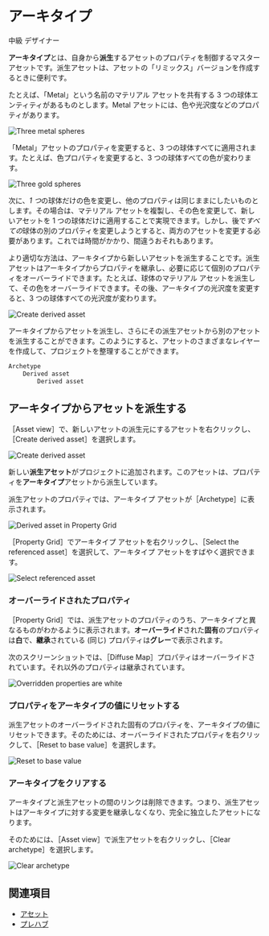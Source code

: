 # アーキタイプ

<span class="label label-doc-level">中級</span>
<span class="label label-doc-audience">デザイナー</span>

**アーキタイプ**とは、自身から**派生**するアセットのプロパティを制御するマスター アセットです。派生アセットは、アセットの「リミックス」バージョンを作成するときに便利です。

たとえば、「Metal」という名前のマテリアル アセットを共有する 3 つの球体エンティティがあるものとします。Metal アセットには、色や光沢度などのプロパティがあります。

![Three metal spheres](media/archetypes-three-spheres-metal.png)

「Metal」アセットのプロパティを変更すると、3 つの球体すべてに適用されます。たとえば、色プロパティを変更すると、3 つの球体すべての色が変わります。

![Three gold spheres](media/archetypes-three-spheres-gold.png)

次に、*1 つ*の球体だけの色を変更し、他のプロパティは同じままにしたいものとします。その場合は、マテリアル アセットを複製し、その色を変更して、新しいアセットを 1 つの球体だけに適用することで実現できます。しかし、後で*すべての*球体の別のプロパティを変更しようとすると、両方のアセットを変更する必要があります。これでは時間がかかり、間違うおそれもあります。

より適切な方法は、アーキタイプから新しいアセットを派生することです。派生アセットはアーキタイプからプロパティを継承し、必要に応じて個別のプロパティをオーバーライドできます。たとえば、球体のマテリアル アセットを派生して、その色をオーバーライドできます。その後、アーキタイプの光沢度を変更すると、3 つの球体すべての光沢度が変わります。

![Create derived asset](media/archetypes-three-spheres.png)

アーキタイプからアセットを派生し、さらにその派生アセットから別のアセットを派生することができます。このようにすると、アセットのさまざまなレイヤーを作成して、プロジェクトを整理することができます。

```cs
Archetype
    Derived asset
        Derived asset
```

## アーキタイプからアセットを派生する

［Asset view］で、新しいアセットの派生元にするアセットを右クリックし、［Create derived asset］を選択します。

![Create derived asset](media/archetypes-create-derived-asset.png)

新しい**派生アセット**がプロジェクトに追加されます。このアセットは、プロパティを**アーキタイプ**アセットから派生しています。

派生アセットのプロパティでは、アーキタイプ アセットが［Archetype］に表示されます。

![Derived asset in Property Grid](media/archetypes-archetype-in-property-grid.png)

［Property Grid］でアーキタイプ アセットを右クリックし、［Select the referenced asset］を選択して、アーキタイプ アセットをすばやく選択できます。

![Select referenced asset](media/archetypes-select-the-referenced-asset.png)

### オーバーライドされたプロパティ

［Property Grid］では、派生アセットのプロパティのうち、アーキタイプと異なるものがわかるように表示されます。**オーバーライド**された**固有**のプロパティは**白**で、**継承**されている (同じ) プロパティは**グレー**で表示されます。

次のスクリーンショットでは、［Diffuse Map］プロパティはオーバーライドされています。それ以外のプロパティは継承されています。

![Overridden properties are white](media/archetypes-overriden-properties-appear-white.png)

### プロパティをアーキタイプの値にリセットする

派生アセットのオーバーライドされた固有のプロパティを、アーキタイプの値にリセットできます。そのためには、オーバーライドされたプロパティを右クリックして、［Reset to base value］を選択します。

![Reset to base value](media/archetypes-reset-property-to-base-value.png)

### アーキタイプをクリアする

アーキタイプと派生アセットの間のリンクは削除できます。つまり、派生アセットはアーキタイプに対する変更を継承しなくなり、完全に独立したアセットになります。

そのためには、［Asset view］で派生アセットを右クリックし、［Clear archetype］を選択します。

![Clear archetype](media/archetypes-clear-archetypes.png)

## 関連項目

* [アセット](../game-studio/assets.md)
* [プレハブ](prefabs.md)
